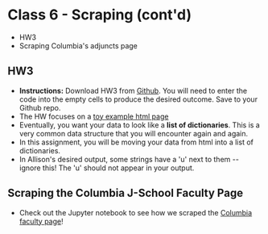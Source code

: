 # Class 6 - Scraping (cont'd)

+ HW3
+ Scraping Columbia's adjuncts page

## HW3

+ **Instructions:** Download HW3 from [Github](https://github.com/ledeprogram/data-and-databases). You will need to enter the code into the empty cells to produce the desired outcome. Save to your Github repo.
+ The HW focuses on a [toy example html page](http://static.decontextualize.com/widgets2016.html)
+ Eventually, you want your data to look like a **list of dictionaries**. This is a very common data structure that you will encounter again and again.
+ In this assignment, you will be moving your data from html into a list of dictionaries.
+ In Allison's desired output, some strings have a 'u' next to them -- ignore this! The 'u' should not appear in your output.

## Scraping the Columbia J-School Faculty Page

+ Check out the Jupyter notebook to see how we scraped the [Columbia faculty page](http://www.journalism.columbia.edu/page/10/10?category_ids%5B%5D=2&category_ids%5B%5D=3&category_ids%5B%5D=37)!
